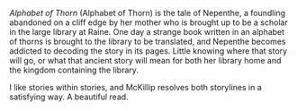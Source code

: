 *Alphabet of Thorn* (Alphabet of Thorn) is the tale of
Nepenthe, a foundling abandoned on a cliff edge by her mother
who is brought up to be a scholar in the large library at
Raine. One day a strange book written in an alphabet of
thorns is brought to the library to be translated, and
Nepenthe becomes addicted to decoding the story in its
pages. Little knowing where that story will go, or what that
ancient story will mean for both her library home and the
kingdom containing the library.

I like stories within stories, and McKillip resolves both
storylines in a satisfying way. A beautiful read.
